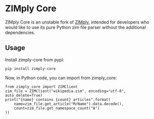 # ZIMply Core

ZIMply Core is an unstable fork of [ZIMply](https://pypi.org/project/zimply/),
intended for developers who would like to use its pure Python zim file parser
without the additional dependencies.

## Usage

Install zimply-core from pypi:

    pip install zimply-core

Now, in Python code, you can import from zimply_core:

    from zimply_core import ZIMClient
    zim_file = ZIMClient("wikipedia.zim", encoding="utf-8", auto_delete=True)
    print("{name} contains {count} articles".format(
        name=zim_file.get_article("M/Name").data.decode(),
        count=zim_file.get_namespace_count("A")
    ))
